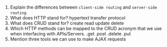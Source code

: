 1.  Explain the differences between `client-side routing` and `server-side routing`.
1.  What does HTTP stand for? hypertext transfer protocol
1.  What does CRUD stand for? create read update delete
1.  Which HTTP methods can be mapped to the CRUD acronym that we use when interfacing with APIs/Servers. .get .post .delete .put
1.  Mention three tools we can use to make AJAX requests